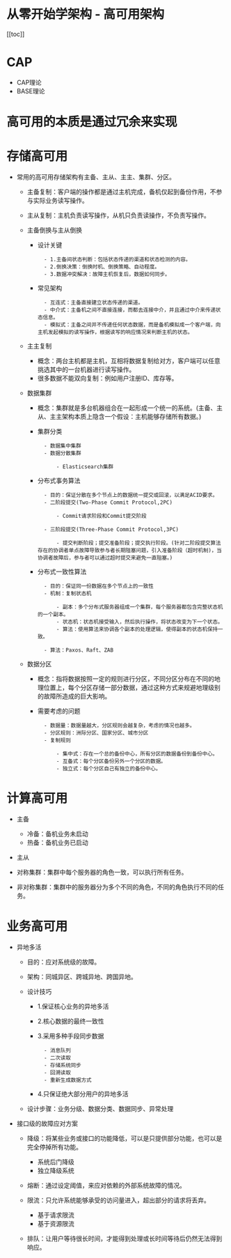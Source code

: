 # 从零开始学架构 - 高可用架构

[[toc]]

# CAP

* CAP理论
* BASE理论

# 高可用的本质是通过冗余来实现

# 存储高可用

* 常用的高可用存储架构有主备、主从、主主、集群、分区。

  + 主备复制：客户端的操作都是通过主机完成，备机仅起到备份作用，不参与实际业务读写操作。
  + 主从复制：主机负责读写操作，从机只负责读操作，不负责写操作。
  + 主备倒换与主从倒换

    - 设计关键

			- 1.主备间状态判断：包括状态传递的渠道和状态检测的内容。
			- 2.倒换决策：倒换时机、倒换策略、自动程度。
			- 3.数据冲突解决：故障主机恢复后，数据如何同步。

    - 常见架构

			- 互连式：主备直接建立状态传递的渠道。
			- 中介式：主备机之间不直接连接，而都去连接中介，并且通过中介来传递状态信息。
			- 模拟式：主备之间并不传递任何状态数据，而是备机模拟成一个客户端，向主机发起模拟的读写操作，根据读写的响应情况来判断主机的状态。

  + 主主复制

    - 概念：两台主机都是主机，互相将数据复制给对方，客户端可以任意挑选其中的一台机器进行读写操作。
    - 很多数据不能双向复制：例如用户注册ID、库存等。

  + 数据集群

    - 概念：集群就是多台机器组合在一起形成一个统一的系统。(主备、主从、主主架构本质上隐含一个假设：主机能够存储所有数据。)
    - 集群分类

			- 数据集中集群
			- 数据分散集群

				- Elasticsearch集群

    - 分布式事务算法

			- 目的：保证分散在多个节点上的数据统一提交或回滚，以满足ACID要求。
			- 二阶段提交(Two-Phase Commit Protocol,2PC)

				- Commit请求阶段和Commit提交阶段

			- 三阶段提交(Three-Phase Commit Protocol,3PC)

				- 提交判断阶段；提交准备阶段；提交执行阶段。(针对二阶段提交算法存在的协调者单点故障导致参与者长期阻塞问题，引入准备阶段（超时机制)，当协调者故障后，参与者可以通过超时提交来避免一直阻塞。)

    - 分布式一致性算法

			- 目的：保证同一份数据在多个节点上的一致性
			- 机制：复制状态机

				- 副本：多个分布式服务器组成一个集群，每个服务器都包含完整状态机的一个副本。
				- 状态机：状态机接受输入，然后执行操作，将状态改变为下一个状态。
				- 算法：使用算法来协调各个副本的处理逻辑，使得副本的状态机保持一致。

			- 算法：Paxos、Raft、ZAB

  + 数据分区

    - 概念：指将数据按照一定的规则进行分区，不同分区分布在不同的地理位置上，每个分区存储一部分数据，通过这种方式来规避地理级别的故障所造成的巨大影响。
    - 需要考虑的问题

			- 数据量：数据量越大，分区规则会越复杂，考虑的情况也越多。
			- 分区规则：洲际分区、国家分区、城市分区
			- 复制规则

				- 集中式：存在一个总的备份中心，所有分区的数据备份到备份中心。
				- 互备式：每个分区备份另外一个分区的数据。
				- 独立式：每个分区自己有独立的备份中心。

# 计算高可用

* 主备

  + 冷备：备机业务未启动
  + 热备：备机业务已启动

* 主从
* 对称集群：集群中每个服务器的角色一致，可以执行所有任务。
* 非对称集群：集群中的服务器分为多个不同的角色，不同的角色执行不同的任务。

# 业务高可用

* 异地多活

  + 目的：应对系统级的故障。
  + 架构：同城异区、跨城异地、跨国异地。
  + 设计技巧

    - 1.保证核心业务的异地多活
    - 2.核心数据的最终一致性
    - 3.采用多种手段同步数据

			- 消息队列
			- 二次读取
			- 存储系统同步
			- 回溯读取
			- 重新生成数据方式

    - 4.只保证绝大部分用户的异地多活

  + 设计步骤：业务分级、数据分类、数据同步、异常处理

* 接口级的故障应对方案

  + 降级：将某些业务或接口的功能降低，可以是只提供部分功能，也可以是完全停掉所有功能。

    - 系统后门降级
    - 独立降级系统

  + 熔断：通过设定阈值，来应对依赖的外部系统故障的情况。
  + 限流：只允许系统能够承受的访问量进入，超出部分的请求将丢弃。

    - 基于请求限流
    - 基于资源限流

  + 排队：让用户等待很长时间，才能得到处理或长时间等待后仍然无法得到响应。
